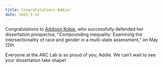 ```yaml
---
title: Congratulations Addie!
date: 2025-5-15
---
```


Congratulations to [Addison Kobie](https://arcorrectionslab.org/author/addison-kobie/), who successfully defended her dissertation prospectus, "Compounding inequality: Examining the intersectionality of race and gender in a multi-state assessment," on May 12th.

Everyone at the ARC Lab is so proud of you, Addie. We can’t wait to see your dissertation take shape!

<!--more-->
